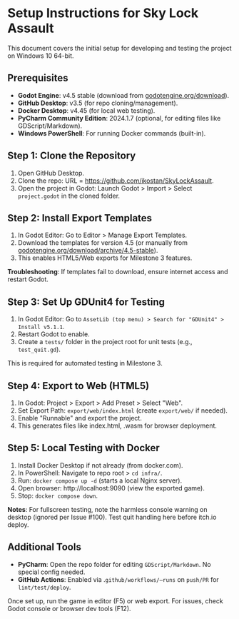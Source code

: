 # Setup Instructions for Sky Lock Assault

This document covers the initial setup for developing and testing the project
on Windows 10 64-bit.

## Prerequisites
- **Godot Engine**: v4.5 stable (download from
  [godotengine.org/download](https://godotengine.org/download)).
- **GitHub Desktop**: v3.5 (for repo cloning/management).
- **Docker Desktop**: v4.45 (for local web testing).
- **PyCharm Community Edition**: 2024.1.7 (optional, for editing files
  like GDScript/Markdown).
- **Windows PowerShell**: For running Docker commands (built-in).

## Step 1: Clone the Repository

1. Open GitHub Desktop.
2. Clone the repo: URL = https://github.com/ikostan/SkyLockAssault.
3. Open the project in Godot: Launch Godot > Import > Select
   `project.godot` in the cloned folder.

## Step 2: Install Export Templates

1. In Godot Editor: Go to Editor > Manage Export Templates.
2. Download the templates for version 4.5 (or manually from
   [godotengine.org/download/archive/4.5-stable](https://godotengine.org/download/archive/4.5-stable/)).
3. This enables HTML5/Web exports for Milestone 3 features.

**Troubleshooting**: If templates fail to download, ensure internet access
and restart Godot.

## Step 3: Set Up GDUnit4 for Testing

1. In Godot Editor:
   Go to `AssetLib (top menu) > Search for "GDUnit4" > Install v5.1.1`.
2. Restart Godot to enable.
3. Create a `tests/` folder in the project root for unit tests
   (e.g., `test_quit.gd`).

This is required for automated testing in Milestone 3.

## Step 4: Export to Web (HTML5)

1. In Godot: Project > Export > Add Preset > Select "Web".
2. Set Export Path: `export/web/index.html` (create `export/web/` if needed).
3. Enable "Runnable" and export the project.
4. This generates files like index.html, .wasm for browser deployment.

## Step 5: Local Testing with Docker

1. Install Docker Desktop if not already (from docker.com).
2. In PowerShell: Navigate to repo root > `cd infra/`.
3. Run: `docker compose up -d` (starts a local Nginx server).
4. Open browser: http://localhost:9090 (view the exported game).
5. Stop: `docker compose down`.

**Notes**: For fullscreen testing, note the harmless console warning on desktop
(ignored per Issue #100). Test quit handling here before itch.io deploy.

## Additional Tools
- **PyCharm**: Open the repo folder for editing `GDScript/Markdown`. No special
  config needed.
- **GitHub Actions**: Enabled via .`github/workflows/—runs` on `push/PR` for
  `lint/test/deploy`.

Once set up, run the game in editor (F5) or web export. For issues, check Godot console
or browser dev tools (F12).